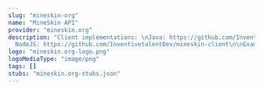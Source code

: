 ```yaml
---
slug: "mineskin-org"
name: "MineSkin API"
provider: "mineskin.org"
description: "Client implementations: \nJava: https://github.com/InventivetalentDev/MineskinClient\n\
  NodeJS: https://github.com/InventivetalentDev/mineskin-client\n\nExamples: https://github.com/MineSkin/examples\n"
logo: "mineskin.org-logo.png"
logoMediaType: "image/png"
tags: []
stubs: "mineskin.org-stubs.json"
---
```

